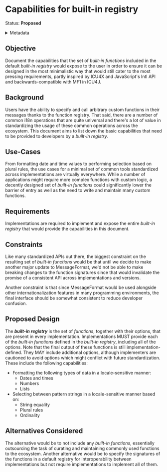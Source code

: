 # Capabilities for built-in registry

Status: **Proposed**

<details>
	<summary>Metadata</summary>
	<dl>
		<dt>Contributors</dt>
		<dd>@ryzokuken</dd>
		<dt>First proposed</dt>
		<dd>2023-08-22</dd>
		<dt>Pull Request</dt>
		<dd><a href="https://github.com/unicode-org/message-format-wg/pull/457">#457</a></dd>
	</dl>
</details>

## Objective

Document the capabilities that the set of _built-in functions_ included in the default _built-in registry_ would expose to the user in order to ensure it can be designed in the most minimalistic way that would still cater to the most pressing requirements, partly inspired by ICU4X and JavaScript's Intl API and backwards-compatible with MF1 in ICU4J.

## Background

Users have the ability to specify and call arbitrary custom functions in their messages thanks to the function registry.
That said, there are a number of common i18n operations that are quite universal and there's a lot of value in standardizing the usage of these common operations across the ecosystem.
This document aims to list down the basic capabilities that need to be provided to developers by a _built-in registry_.

## Use-Cases

From formatting date and time values to performing selection based on plural rules, the use cases for a minimal set of common tools standardized across implementations are virtually everywhere.
While a number of applications might require more complex functions with custom logic, a decently designed set of _built-in functions_ could significantly lower the barrier of entry as well as the need to write and maintain many custom functions.

## Requirements

Implementations are required to implement and expose the entire _built-in registry_ that would provide the capabilities in this document.

## Constraints

Like many standardized APIs out there, the biggest constraint on the resulting set of _built-in functions_ would be that until we decide to make another major update to MessageFormat, we'd not be able to make breaking changes to the function signatures since that would invalidate the promise of a consistent API across implementations and versions.

Another constraint is that since MessageFormat would be used alongside other internationalization features in many programming environments, the final interface should be somewhat consistent to reduce developer confusion.

## Proposed Design

The **_<dfn>built-in registry</dfn>_** is the set of _functions_, together with their options, that are present in every implementation.
Implementations MUST provide each of the _built-in functions_ defined in the _built-in registry_, including all of the options.
Note that the final output of these functions is still implementation-defined.
They MAY include additional options, although implementers are cautioned to avoid options which might conflict with future standardization.
These include the following capabilities:

- Formatting the following types of data in a locale-sensitive manner:
  - Dates and times
  - Numbers
  - Lists
- Selecting between pattern strings in a locale-sensitive manner based on:
  - String equality
  - Plural rules
  - Ordinality

## Alternatives Considered

The alternative would be to not include any _built-in functions_, essentially outsourcing the task of curating and maintaining commonly used functions to the ecosystem.
Another alternative would be to specify the signatures of the functions in a default registry for interoperability between implementations but not require implementations to implement all of them.
